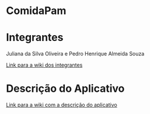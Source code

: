 # ComidaPam

<h1>Integrantes</h1>

<p>Juliana da Silva Oliveira e Pedro Henrique Almeida Souza</p>

<a href="https://github.com/JuS0l/ComidaPam/wiki/Integrantes">Link para a wiki dos integrantes</a>

<h1>Descrição do Aplicativo</h1>

<a href="https://github.com/JuS0l/ComidaPam/wiki/Descri%C3%A7%C3%A3o-do-Aplicativo">Link para a wiki com a descrição do aplicativo</a>
